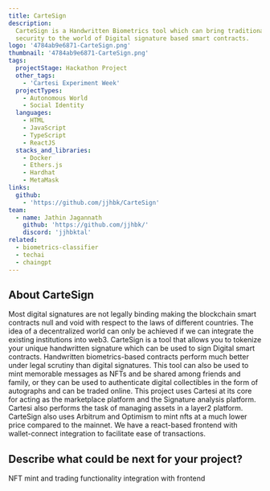 ```yaml
---
title: CarteSign
description:
  CarteSign is a Handwritten Biometrics tool which can bring traditional
  security to the world of Digital signature based smart contracts.
logo: '4784ab9e6871-CarteSign.png'
thumbnail: '4784ab9e6871-CarteSign.png'
tags:
  projectStage: Hackathon Project
  other_tags:
    - 'Cartesi Experiment Week'
  projectTypes:
    - Autonomous World
    - Social Identity
  languages:
    - HTML
    - JavaScript
    - TypeScript
    - ReactJS
  stacks_and_libraries:
    - Docker
    - Ethers.js
    - Hardhat
    - MetaMask
links:
  github:
    - 'https://github.com/jjhbk/CarteSign'
team:
  - name: Jathin Jagannath
    github: 'https://github.com/jjhbk/'
    discord: 'jjhbktal'
related:
  - biometrics-classifier
  - techai
  - chaingpt
---
```


## About CarteSign

Most digital signatures are not legally binding making the blockchain smart
contracts null and void with respect to the laws of different countries. The
idea of a decentralized world can only be achieved if we can integrate the
existing institutions into web3. CarteSign is a tool that allows you to tokenize
your unique handwritten signature which can be used to sign Digital smart
contracts. Handwritten biometrics-based contracts perform much better under
legal scrutiny than digital signatures. This tool can also be used to mint
memorable messages as NFTs and be shared among friends and family, or they can
be used to authenticate digital collectibles in the form of autographs and can
be traded online. This project uses Cartesi at its core for acting as the
marketplace platform and the Signature analysis platform. Cartesi also performs
the task of managing assets in a layer2 platform. CarteSign also uses Arbitrum
and Optimism to mint nfts at a much lower price compared to the mainnet. We have
a react-based frontend with wallet-connect integration to facilitate ease of
transactions.

## Describe what could be next for your project?

NFT mint and trading functionality integration with frontend
